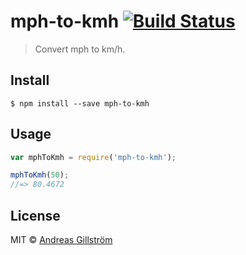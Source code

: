 # mph-to-kmh [![Build Status](https://travis-ci.org/gillstrom/mph-to-kmh.svg?branch=master)](https://travis-ci.org/gillstrom/mph-to-kmh)

> Convert mph to km/h.


## Install

```
$ npm install --save mph-to-kmh
```


## Usage

```js
var mphToKmh = require('mph-to-kmh');

mphToKmh(50);
//=> 80.4672
```


## License

MIT © [Andreas Gillström](http://github.com/gillstrom)
